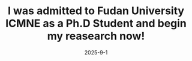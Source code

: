---
title: "I was admitted to Fudan University ICMNE as a Ph.D Student and begin my reasearch now!"
date: 2025-9-1 
---